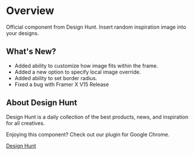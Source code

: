 # Overview
Official component from Design Hunt. Insert random inspiration image into your designs.

## What's New?
- Added ability to customize how image fits within the frame. 
- Added a new option to specify local image override. 
- Added ability to set border radius.
- Fixed a bug with Framer X V15 Release

## About Design Hunt
Design Hunt is a daily collection of the best products, news, and inspiration for all creatives.

Enjoying this component? Check out our plugin for Google Chrome. 

[Design Hunt](https://designhunt.us)


